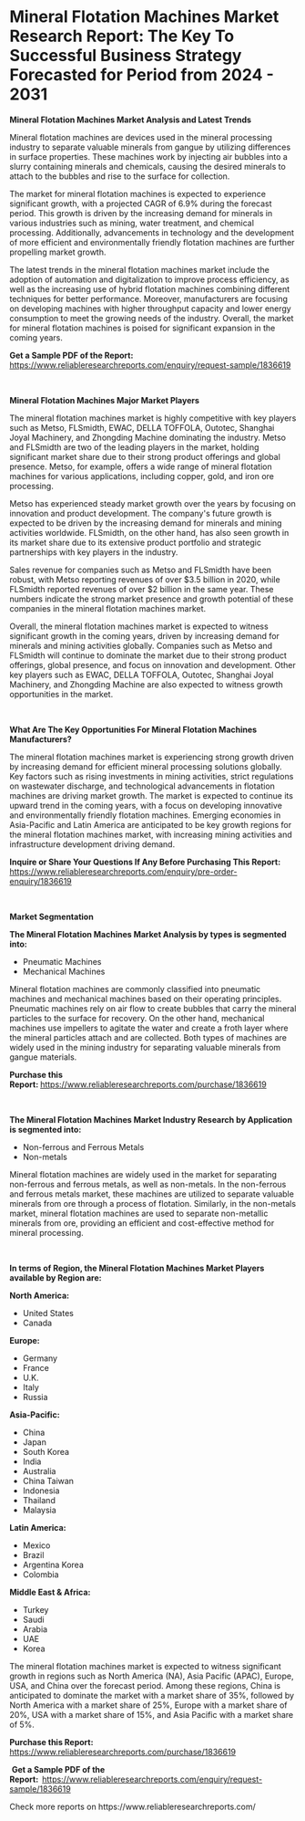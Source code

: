 <p><h1>Mineral Flotation Machines Market Research Report: The Key To Successful Business Strategy Forecasted for Period from 2024 - 2031</h1></p><p><strong>Mineral Flotation Machines Market Analysis and Latest Trends</strong></p>
<p><p>Mineral flotation machines are devices used in the mineral processing industry to separate valuable minerals from gangue by utilizing differences in surface properties. These machines work by injecting air bubbles into a slurry containing minerals and chemicals, causing the desired minerals to attach to the bubbles and rise to the surface for collection.</p><p>The market for mineral flotation machines is expected to experience significant growth, with a projected CAGR of 6.9% during the forecast period. This growth is driven by the increasing demand for minerals in various industries such as mining, water treatment, and chemical processing. Additionally, advancements in technology and the development of more efficient and environmentally friendly flotation machines are further propelling market growth.</p><p>The latest trends in the mineral flotation machines market include the adoption of automation and digitalization to improve process efficiency, as well as the increasing use of hybrid flotation machines combining different techniques for better performance. Moreover, manufacturers are focusing on developing machines with higher throughput capacity and lower energy consumption to meet the growing needs of the industry. Overall, the market for mineral flotation machines is poised for significant expansion in the coming years.</p></p>
<p><strong>Get a Sample PDF of the Report:&nbsp;</strong> <a href="https://www.reliableresearchreports.com/enquiry/request-sample/1836619">https://www.reliableresearchreports.com/enquiry/request-sample/1836619</a></p>
<p>&nbsp;</p>
<p><strong>Mineral Flotation Machines Major Market Players</strong></p>
<p><p>The mineral flotation machines market is highly competitive with key players such as Metso, FLSmidth, EWAC, DELLA TOFFOLA, Outotec, Shanghai Joyal Machinery, and Zhongding Machine dominating the industry. Metso and FLSmidth are two of the leading players in the market, holding significant market share due to their strong product offerings and global presence. Metso, for example, offers a wide range of mineral flotation machines for various applications, including copper, gold, and iron ore processing.</p><p>Metso has experienced steady market growth over the years by focusing on innovation and product development. The company's future growth is expected to be driven by the increasing demand for minerals and mining activities worldwide. FLSmidth, on the other hand, has also seen growth in its market share due to its extensive product portfolio and strategic partnerships with key players in the industry.</p><p>Sales revenue for companies such as Metso and FLSmidth have been robust, with Metso reporting revenues of over $3.5 billion in 2020, while FLSmidth reported revenues of over $2 billion in the same year. These numbers indicate the strong market presence and growth potential of these companies in the mineral flotation machines market.</p><p>Overall, the mineral flotation machines market is expected to witness significant growth in the coming years, driven by increasing demand for minerals and mining activities globally. Companies such as Metso and FLSmidth will continue to dominate the market due to their strong product offerings, global presence, and focus on innovation and development. Other key players such as EWAC, DELLA TOFFOLA, Outotec, Shanghai Joyal Machinery, and Zhongding Machine are also expected to witness growth opportunities in the market.</p></p>
<p>&nbsp;</p>
<p><strong>What Are The Key Opportunities For Mineral Flotation Machines Manufacturers?</strong></p>
<p><p>The mineral flotation machines market is experiencing strong growth driven by increasing demand for efficient mineral processing solutions globally. Key factors such as rising investments in mining activities, strict regulations on wastewater discharge, and technological advancements in flotation machines are driving market growth. The market is expected to continue its upward trend in the coming years, with a focus on developing innovative and environmentally friendly flotation machines. Emerging economies in Asia-Pacific and Latin America are anticipated to be key growth regions for the mineral flotation machines market, with increasing mining activities and infrastructure development driving demand.</p></p>
<p><strong>Inquire or Share Your Questions If Any Before Purchasing This Report:</strong> <a href="https://www.reliableresearchreports.com/enquiry/pre-order-enquiry/1836619">https://www.reliableresearchreports.com/enquiry/pre-order-enquiry/1836619</a></p>
<p>&nbsp;</p>
<p><strong>Market Segmentation</strong></p>
<p><strong>The Mineral Flotation Machines Market Analysis by types is segmented into:</strong></p>
<p><ul><li>Pneumatic Machines</li><li>Mechanical Machines</li></ul></p>
<p><p>Mineral flotation machines are commonly classified into pneumatic machines and mechanical machines based on their operating principles. Pneumatic machines rely on air flow to create bubbles that carry the mineral particles to the surface for recovery. On the other hand, mechanical machines use impellers to agitate the water and create a froth layer where the mineral particles attach and are collected. Both types of machines are widely used in the mining industry for separating valuable minerals from gangue materials.</p></p>
<p><strong>Purchase this Report:&nbsp;</strong><a href="https://www.reliableresearchreports.com/purchase/1836619">https://www.reliableresearchreports.com/purchase/1836619</a></p>
<p>&nbsp;</p>
<p><strong>The Mineral Flotation Machines Market Industry Research by Application is segmented into:</strong></p>
<p><ul><li>Non-ferrous and Ferrous Metals</li><li>Non-metals</li></ul></p>
<p><p>Mineral flotation machines are widely used in the market for separating non-ferrous and ferrous metals, as well as non-metals. In the non-ferrous and ferrous metals market, these machines are utilized to separate valuable minerals from ore through a process of flotation. Similarly, in the non-metals market, mineral flotation machines are used to separate non-metallic minerals from ore, providing an efficient and cost-effective method for mineral processing.</p></p>
<p>&nbsp;</p>
<p><strong>In terms of Region, the Mineral Flotation Machines Market Players available by Region are:</strong></p>
<p>
    <p> <strong> North America: </strong>
        <ul>
            <li>United States</li>
            <li>Canada</li>
        </ul>
        </p> 
    <p> <strong> Europe: </strong>
        <ul>
            <li>Germany</li>
            <li>France</li>
            <li>U.K.</li>
            <li>Italy</li>
            <li>Russia</li>
        </ul>
        </p> 
    <p> <strong> Asia-Pacific: </strong>
        <ul>
            <li>China</li>
            <li>Japan</li>
            <li>South Korea</li>
            <li>India</li>
            <li>Australia</li>
            <li>China Taiwan</li>
            <li>Indonesia</li>
            <li>Thailand</li>
            <li>Malaysia</li>
        </ul>
        </p> 
    <p> <strong> Latin America: </strong>
        <ul>
            <li>Mexico</li>
            <li>Brazil</li>
            <li>Argentina Korea</li>
            <li>Colombia</li>
        </ul>
        </p> 
    <p> <strong> Middle East & Africa: </strong>
        <ul>
            <li>Turkey</li>
            <li>Saudi</li>
            <li>Arabia</li>
            <li>UAE</li>
            <li>Korea</li>
        </ul>
    </p>
    </p>
<p><p>The mineral flotation machines market is expected to witness significant growth in regions such as North America (NA), Asia Pacific (APAC), Europe, USA, and China over the forecast period. Among these regions, China is anticipated to dominate the market with a market share of 35%, followed by North America with a market share of 25%, Europe with a market share of 20%, USA with a market share of 15%, and Asia Pacific with a market share of 5%.</p></p>
<p><strong>Purchase this Report: </strong><a href="https://www.reliableresearchreports.com/purchase/1836619">https://www.reliableresearchreports.com/purchase/1836619</a></p>
<p>&nbsp;<strong>Get a Sample PDF of the Report:&nbsp;&nbsp;</strong><a href="https://www.reliableresearchreports.com/enquiry/request-sample/1836619">https://www.reliableresearchreports.com/enquiry/request-sample/1836619</a></p>
<p><strong></strong></p>
<p>Check more reports on https://www.reliableresearchreports.com/</p>